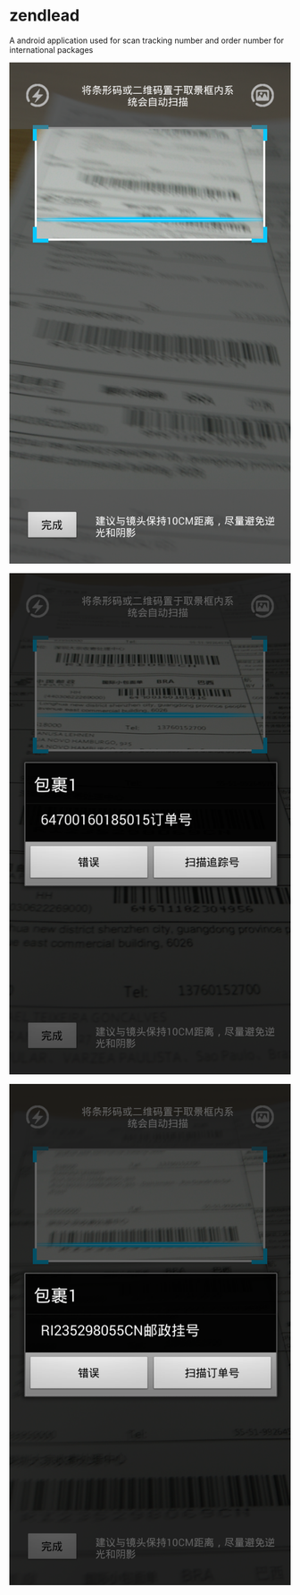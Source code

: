 zendlead
========

A android application used for scan tracking number and order number for international packages

![image](https://github.com/BreakingBillow/zendlead/blob/master/ZenLead/screenshot/1.png)


![image](https://github.com/BreakingBillow/zendlead/blob/master/ZenLead/screenshot/2.png)


![image](https://github.com/BreakingBillow/zendlead/blob/master/ZenLead/screenshot/3.png)
